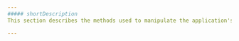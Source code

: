 ```yaml
---
##### shortDescription
This section describes the methods used to manipulate the application's navigation routing.

---
```

